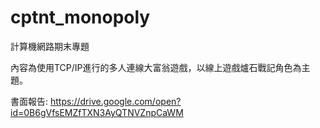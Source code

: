 # cptnt_monopoly

計算機網路期末專題

內容為使用TCP/IP進行的多人連線大富翁遊戲，以線上遊戲爐石戰記角色為主題。

書面報告: https://drive.google.com/open?id=0B6gVfsEMZfTXN3AyQTNVZnpCaWM
